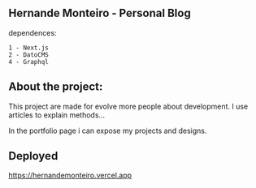 ## Hernande Monteiro - Personal Blog

dependences:

    1 - Next.js
    2 - DatoCMS
    4 - Graphql

## About the project:

This project are made for evolve more people about development.
I use articles to explain methods...

In the portfolio page i can expose my projects and designs.


## Deployed

https://hernandemonteiro.vercel.app

